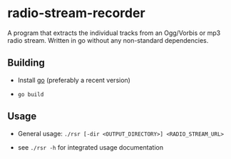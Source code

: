 # radio-stream-recorder

A program that extracts the individual tracks from an Ogg/Vorbis or mp3 radio stream. Written in go without any non-standard dependencies.

## Building

- Install [go](https://golang.org/) (preferably a recent version)

- `go build`

## Usage

- General usage: `./rsr [-dir <OUTPUT_DIRECTORY>] <RADIO_STREAM_URL>`

- see `./rsr -h` for integrated usage documentation
